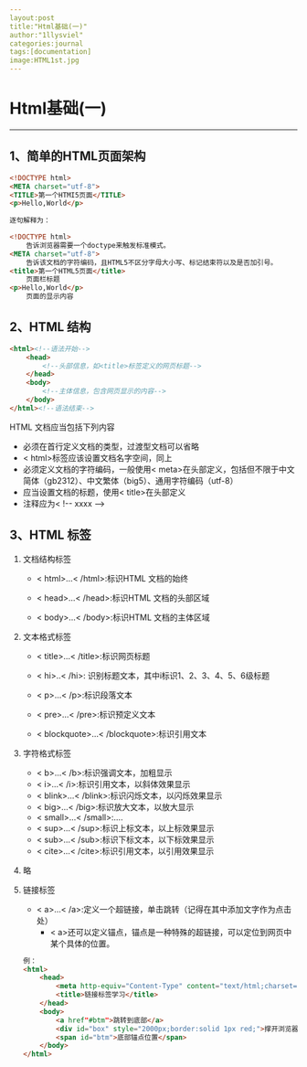 ```yaml
---
layout:post
title:"Html基础(一)"
author:"1llysviel"
categories:journal
tags:[documentation]
image:HTML1st.jpg
---
```


# Html基础(一)

____

## 1、简单的HTML页面架构

```html
<!DOCTYPE html>
<META charset="utf-8">
<TITLE>第一个HTMI5页面</TITLE>
<p>Hello,World</p>
    
逐句解释为：

<!DOCTYPE html>
    告诉浏览器需要一个doctype来触发标准模式。
<META charset="utf-8">
    告诉该文档的字符编码，且HTML5不区分字母大小写、标记结束符以及是否加引号。
<title>第一个HTML5页面</title>
    页面栏标题
<p>Hello,World</p>
    页面的显示内容
```

## 2、HTML 结构

```html
<html><!--语法开始-->
	<head>
        <!--头部信息，如<title>标签定义的网页标题-->
    </head>
    <body>
        <!--主体信息，包含网页显示的内容-->
    </body>
</html><!--语法结束-->
```

HTML 文档应当包括下列内容

- 必须在首行定义文档的类型，过渡型文档可以省略
- < html>标签应该设置文档名字空间，同上
- 必须定义文档的字符编码，一般使用< meta>在头部定义，包括但不限于中文简体（gb2312）、中文繁体（big5）、通用字符编码（utf-8）
- 应当设置文档的标题，使用< title>在头部定义
- 注释应为< !-- xxxx -->

## 3、HTML 标签

1. 文档结构标签


   - < html>…< /html>:标识HTML 文档的始终



   - < head>…< /head>:标识HTML 文档的头部区域



   - < body>…< /body>:标识HTML 文档的主体区域

2. 文本格式标签

   - < title>…< /title>:标识网页标题

   - < hi>..< /hi>: 识别标题文本，其中i标识1、2、3、4、5、6级标题

   - < p>…< /p>:标识段落文本

   - < pre>…< /pre>:标识预定义文本

   - < blockquote>…< /blockquote>:标识引用文本

3. 字符格式标签

   - < b>…< /b>:标识强调文本，加粗显示
   - < i>…< /i>:标识引用文本，以斜体效果显示
   - < blink>…< /blink>:标识闪烁文本，以闪烁效果显示
   - < big>…< /big>:标识放大文本，以放大显示
   - < small>…< /small>:….
   - < sup>…< /sup>:标识上标文本，以上标效果显示
   - < sub>…< /sub>:标识下标文本，以下标效果显示
   - < cite>…< /cite>:标识引用文本，以引用效果显示

4. 略

5. 链接标签

   - < a>…< /a>:定义一个超链接，单击跳转（记得在其中添加文字作为点击处）
     - < a>还可以定义锚点，锚点是一种特殊的超链接，可以定位到网页中某个具体的位置。


   ```html
   例：
   <html>
       <head>
           <meta http-equiv="Content-Type" content="text/html;charset=utf-8"/>
           <title>链接标签学习</title>
       </head>
       <body>
           <a href"#btm">跳转到底部</a>
           <div id="box" style="2000px;border:solid 1px red;">撑开浏览器滚动条</div>
           <span id="btm">底部锚点位置</span>
       </body>
   </html>
   ```

   

